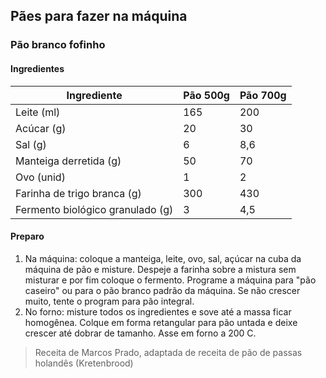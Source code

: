 ## Pães para fazer na máquina

### Pão branco fofinho

#### Ingredientes

|Ingrediente   |Pão 500g   |Pão 700g   | 
|---|---|---|
|Leite (ml)   |165   |200   | 
|Acúcar (g)   |20   |30   | 
|Sal (g)   |6   |8,6   | 
|Manteiga derretida (g)   |50   |70   | 
|Ovo (unid)   |1   |2   | 
|Farinha de trigo branca (g)   |300   |430   | 
|Fermento biológico granulado (g)   |3   |4,5   | 

#### Preparo

1. Na máquina: coloque a manteiga, leite, ovo, sal, açúcar na cuba da
   máquina de pão e misture. Despeje a farinha sobre a mistura sem
   misturar e por fim coloque o fermento. Programe a máquina para "pão
   caseiro" ou para o pão branco padrão da máquina. Se não crescer
   muito, tente o program para pão integral.
2. No forno: misture todos os ingredientes e sove até a massa ficar
   homogênea. Colque em forma retangular para pão untada e deixe
   crescer até dobrar de tamanho. Asse em forno a 200 C.
   
> Receita de Marcos Prado, adaptada de receita de pão de passas holandês (Kretenbrood)
